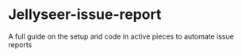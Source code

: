 # Jellyseer-issue-report
A full guide on the setup and code in active pieces to automate issue reports
